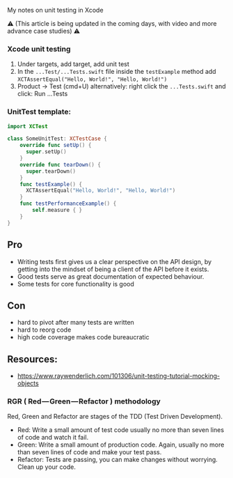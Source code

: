 My notes on unit testing in Xcode <!--more-->

⚠️️ (This article is being updated in the coming days, with video and more advance case studies) ⚠️️

### Xcode unit testing
1. Under targets, add target, add unit test
2. In the `...Test/...Tests.swift` file inside the `testExample` method add `XCTAssertEqual("Hello, World!", "Hello, World!")`
3. Product -> Test (cmd+U) alternatively: right click the `...Tests.swift` and click: Run  ...Tests

### UnitTest template:
```swift
import XCTest

class SomeUnitTest: XCTestCase {
    override func setUp() {
      super.setUp()
    }
    override func tearDown() {
      super.tearDown()
    }
    func testExample() {
      XCTAssertEqual("Hello, World!", "Hello, World!")
    }
    func testPerformanceExample() {
        self.measure { }
    }
}
```

## Pro
- Writing tests first gives us a clear perspective on the API design, by getting into the mindset of being a client of the API before it exists.
- Good tests serve as great documentation of expected behaviour.
- Some tests for core functionality is good

## Con
- hard to pivot after many tests are written
- hard to reorg code
- high code coverage makes code bureaucratic

## Resources:
- https://www.raywenderlich.com/101306/unit-testing-tutorial-mocking-objects

### RGR ( Red — Green — Refactor ) methodology
Red, Green and Refactor are stages of the TDD (Test Driven Development).

- Red: Write a small amount of test code usually no more than seven lines of code and watch it fail.
- Green: Write a small amount of production code. Again, usually no more than seven lines of code and make your test pass.
- Refactor: Tests are passing, you can make changes without worrying. Clean up your code.
